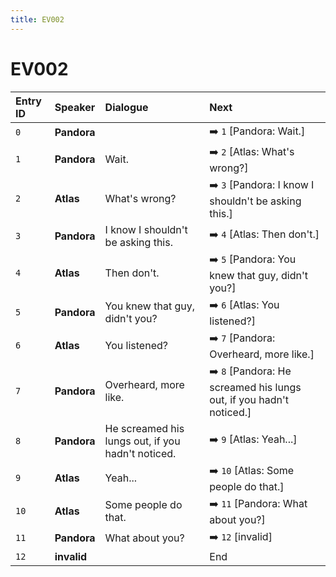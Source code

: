```yaml
---
title: EV002
---
```


# EV002


| Entry ID | Speaker | Dialogue | Next |
| :------- | :------ | :------- | :------------ |
| `0` | **Pandora** |  | ➡️ `1` \[Pandora: Wait\.\] |
| `1` | **Pandora** | Wait\. | ➡️ `2` \[Atlas: What's wrong?\] |
| `2` | **Atlas** | What's wrong? | ➡️ `3` \[Pandora: I know I shouldn't be asking this\.\] |
| `3` | **Pandora** | I know I shouldn't be asking this\. | ➡️ `4` \[Atlas: Then don't\.\] |
| `4` | **Atlas** | Then don't\. | ➡️ `5` \[Pandora: You knew that guy, didn't you?\] |
| `5` | **Pandora** | You knew that guy, didn't you? | ➡️ `6` \[Atlas: You listened?\] |
| `6` | **Atlas** | You listened? | ➡️ `7` \[Pandora: Overheard, more like\.\] |
| `7` | **Pandora** | Overheard, more like\. | ➡️ `8` \[Pandora: He screamed his lungs out, if you hadn't noticed\.\] |
| `8` | **Pandora** | He screamed his lungs out, if you hadn't noticed\. | ➡️ `9` \[Atlas: Yeah\.\.\.\] |
| `9` | **Atlas** | Yeah\.\.\. | ➡️ `10` \[Atlas: Some people do that\.\] |
| `10` | **Atlas** | Some people do that\. | ➡️ `11` \[Pandora: What about you?\] |
| `11` | **Pandora** | What about you? | ➡️ `12` \[invalid\] |
| `12` | **invalid** |  | End |
